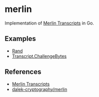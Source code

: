 # merlin
Implementation of [Merlin Transcripts] in Go.

## Examples
- [Rand](./rand_example_test.go)
- [Transcript.ChallengeBytes](./transcript_example_test.go)

## References
- [Merlin Transcripts]
- [dalek-cryptography/merlin]
  
[Merlin Transcripts]: https://merlin.cool
[dalek-cryptography/merlin]: https://docs.rs/merlin/2.0.0/merlin/index.html
